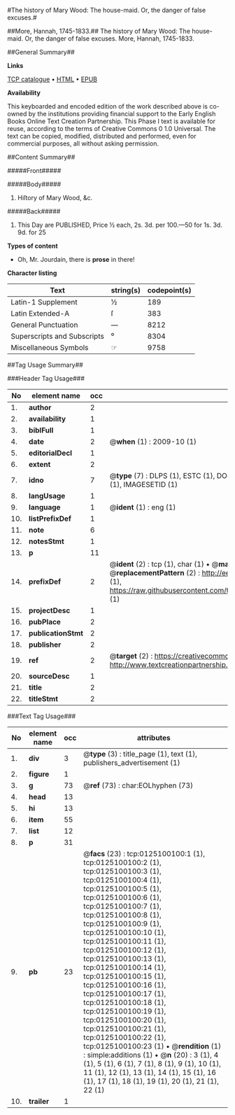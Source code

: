 #The history of Mary Wood: The house-maid. Or, the danger of false excuses.#

##More, Hannah, 1745-1833.##
The history of Mary Wood: The house-maid. Or, the danger of false excuses.
More, Hannah, 1745-1833.

##General Summary##

**Links**

[TCP catalogue](http://www.ota.ox.ac.uk/tcp/)  • 
[HTML](http://tei.it.ox.ac.uk/tcp/Texts-HTML/free/004/004804068.html)  • 
[EPUB](http://tei.it.ox.ac.uk/tcp/Texts-EPUB/free/004/004804068.epub)

**Availability**

This keyboarded and encoded edition of the
	       work described above is co-owned by the institutions
	       providing financial support to the Early English Books
	       Online Text Creation Partnership. This Phase I text is
	       available for reuse, according to the terms of Creative
	       Commons 0 1.0 Universal. The text can be copied,
	       modified, distributed and performed, even for
	       commercial purposes, all without asking permission.


##Content Summary##

#####Front#####

#####Body#####

1. Hiſtory of Mary Wood, &c.

#####Back#####

1. This Day are PUBLISHED, Price ½ each, 2s. 3d. per 100.—50 for 1s. 3d. 9d. for 25

**Types of content**

  * Oh, Mr. Jourdain, there is **prose** in there!

**Character listing**


|Text|string(s)|codepoint(s)|
|---|---|---|
|Latin-1 Supplement|½|189|
|Latin Extended-A|ſ|383|
|General Punctuation|—|8212|
|Superscripts             and Subscripts|⁰|8304|
|Miscellaneous Symbols|☞|9758|

##Tag Usage Summary##

###Header Tag Usage###

|No|element name|occ|attributes|
|---|---|---|---|
|1.|__author__|2||
|2.|__availability__|1||
|3.|__biblFull__|1||
|4.|__date__|2| @__when__ (1) : 2009-10 (1)|
|5.|__editorialDecl__|1||
|6.|__extent__|2||
|7.|__idno__|7| @__type__ (7) : DLPS (1), ESTC (1), DOCNO (1), TCP (1), GALEDOCNO (1), CONTENTSET (1), IMAGESETID (1)|
|8.|__langUsage__|1||
|9.|__language__|1| @__ident__ (1) : eng (1)|
|10.|__listPrefixDef__|1||
|11.|__note__|6||
|12.|__notesStmt__|1||
|13.|__p__|11||
|14.|__prefixDef__|2| @__ident__ (2) : tcp (1), char (1)  •  @__matchPattern__ (2) : ([0-9\-]+):([0-9IVX]+) (1), (.+) (1)  •  @__replacementPattern__ (2) : http://eebo.chadwyck.com/downloadtiff?vid=$1&page=$2 (1), https://raw.githubusercontent.com/textcreationpartnership/Texts/master/tcpchars.xml#$1 (1)|
|15.|__projectDesc__|1||
|16.|__pubPlace__|2||
|17.|__publicationStmt__|2||
|18.|__publisher__|2||
|19.|__ref__|2| @__target__ (2) : https://creativecommons.org/publicdomain/zero/1.0/ (1), http://www.textcreationpartnership.org/docs/. (1)|
|20.|__sourceDesc__|1||
|21.|__title__|2||
|22.|__titleStmt__|2||


###Text Tag Usage###

|No|element name|occ|attributes|
|---|---|---|---|
|1.|__div__|3| @__type__ (3) : title_page (1), text (1), publishers_advertisement (1)|
|2.|__figure__|1||
|3.|__g__|73| @__ref__ (73) : char:EOLhyphen (73)|
|4.|__head__|13||
|5.|__hi__|13||
|6.|__item__|55||
|7.|__list__|12||
|8.|__p__|31||
|9.|__pb__|23| @__facs__ (23) : tcp:0125100100:1 (1), tcp:0125100100:2 (1), tcp:0125100100:3 (1), tcp:0125100100:4 (1), tcp:0125100100:5 (1), tcp:0125100100:6 (1), tcp:0125100100:7 (1), tcp:0125100100:8 (1), tcp:0125100100:9 (1), tcp:0125100100:10 (1), tcp:0125100100:11 (1), tcp:0125100100:12 (1), tcp:0125100100:13 (1), tcp:0125100100:14 (1), tcp:0125100100:15 (1), tcp:0125100100:16 (1), tcp:0125100100:17 (1), tcp:0125100100:18 (1), tcp:0125100100:19 (1), tcp:0125100100:20 (1), tcp:0125100100:21 (1), tcp:0125100100:22 (1), tcp:0125100100:23 (1)  •  @__rendition__ (1) : simple:additions (1)  •  @__n__ (20) : 3 (1), 4 (1), 5 (1), 6 (1), 7 (1), 8 (1), 9 (1), 10 (1), 11 (1), 12 (1), 13 (1), 14 (1), 15 (1), 16 (1), 17 (1), 18 (1), 19 (1), 20 (1), 21 (1), 22 (1)|
|10.|__trailer__|1||
